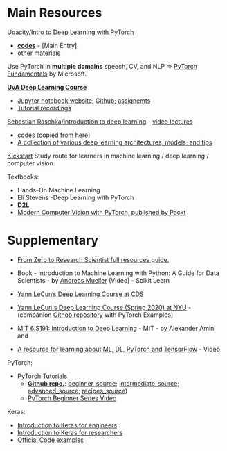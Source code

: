 

# Main Resources

[Udacity/Intro to Deep Learning with PyTorch](https://www.udacity.com/course/deep-learning-pytorch--ud188)

- **[codes](./intro)** - [Main Entry]
- [other materials](./udacity-pytorch)

Use PyTorch in **multiple domains** speech, CV, and NLP => [PyTorch Fundamentals](https://docs.microsoft.com/en-us/learn/paths/pytorch-fundamentals/) by Microsoft.

**[UvA Deep Learning Course](http://uvadlc.github.io/)**
- [Jupyter notebook website](https://uvadlc-notebooks.readthedocs.io/en/latest/index.html); [Github](https://github.com/phlippe/uvadlc_notebooks); [assignemts](https://github.com/phlippe/uvadlc_notebooks)
- [Tutorial recordings](https://www.youtube.com/playlist?list=PLdlPlO1QhMiAkedeu0aJixfkknLRxk1nA)

[Sebastian Raschka/introduction to deep learning](https://sebastianraschka.com/blog/2021/dl-course.html) - [video lectures](https://www.youtube.com/watch?v=1nqCZqDYPp0&list=PLTKMiZHVd_2KJtIXOW0zFhFfBaJJilH51)

- [codes](./rasbt-intro-to-DL) (copied from [here](https://github.com/rasbt/stat453-deep-learning-ss21))
- [A collection of various deep learning architectures, models, and tips](https://github.com/rasbt/deeplearning-models)

[Kickstart](https://github.com/ashkan-abbasi66/Kickstart) Study route for learners in machine learning / deep learning / computer vision



Textbooks:

- Hands-On Machine Learning
- Eli Stevens -Deep Learning with PyTorch
- **[D2L](https://d2l.ai/index.html)**
- [Modern Computer Vision with PyTorch, published by Packt](https://github.com/PacktPublishing/Modern-Computer-Vision-with-PyTorch)



# Supplementary

- [From Zero to Research Scientist full resources guide.](https://github.com/ahmedbahaaeldin/From-0-to-Research-Scientist-resources-guide) 

- Book - Introduction to Machine Learning with Python: A Guide for Data Scientists - by [Andreas Mueller](https://www.youtube.com/c/AndreasMueller) (Video) - Scikit Learn 

- [Yann LeCun’s Deep Learning Course at CDS](https://cds.nyu.edu/deep-learning/) 

- [Yann LeCun's Deep Learning Course (Spring 2020) at NYU](https://atcold.github.io/pytorch-Deep-Learning/) - (companion [Githob repository](https://github.com/Atcold/pytorch-Deep-Learning) with PyTorch Examples)

- [MIT 6.S191: Introduction to Deep Learning](https://www.youtube.com/watch?v=5tvmMX8r_OM&list=PLtBw6njQRU-rwp5__7C0oIVt26ZgjG9NI) - MIT - by Alexander Amini and 

- [A resource for learning about ML, DL, PyTorch and TensorFlow](https://github.com/aladdinpersson/Machine-Learning-Collection) - Video

PyTorch:

- [PyTorch Tutorials](https://pytorch.org/tutorials/)
  - **[Github repo.](https://github.com/pytorch/tutorials)**: [beginner_source](https://github.com/pytorch/tutorials/tree/master/beginner_source); [intermediate_source](https://github.com/pytorch/tutorials/tree/master/intermediate_source); [advanced_source](https://github.com/pytorch/tutorials/tree/master/advanced_source); [recipes_source](https://github.com/pytorch/tutorials/tree/master/recipes_source))
  - [PyTorch Beginner Series Video](https://www.youtube.com/playlist?list=PL_lsbAsL_o2CTlGHgMxNrKhzP97BaG9ZN)

Keras:

- [Introduction to Keras for engineers](https://keras.io/getting_started/intro_to_keras_for_engineers).
- [Introduction to Keras for researchers](https://keras.io/getting_started/intro_to_keras_for_researchers)
- [Official Code examples](https://keras.io/examples/)
